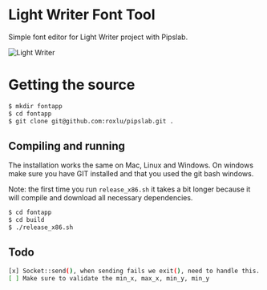 
# Light Writer Font Tool

Simple font editor for Light Writer project with Pipslab.

<img src="http://i.imgur.com/fWpZEJF.png" alt="Light Writer">


# Getting the source

````sh
$ mkdir fontapp
$ cd fontapp
$ git clone git@github.com:roxlu/pipslab.git .
````

## Compiling and running

The installation works the same on Mac, Linux and Windows. On 
windows make sure you have GIT installed and that you used the 
git bash windows. 

Note: the first time you run `release_x86.sh` it takes a bit 
longer because it will compile and download all necessary 
dependencies.

````sh
$ cd fontapp
$ cd build
$ ./release_x86.sh
````

## Todo

````sh
[x] Socket::send(), when sending fails we exit(), need to handle this.
[ ] Make sure to validate the min_x, max_x, min_y, min_y
````